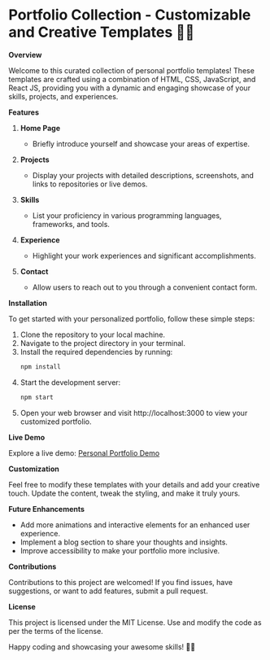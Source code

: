 # Portfolio Collection - Customizable and Creative Templates 🚀🎨

**Overview**

Welcome to this curated collection of personal portfolio templates! These templates are crafted using a combination of HTML, CSS, JavaScript, and React JS, providing you with a dynamic and engaging showcase of your skills, projects, and experiences.

**Features**

1. **Home Page**
   - Briefly introduce yourself and showcase your areas of expertise.

2. **Projects**
   - Display your projects with detailed descriptions, screenshots, and links to repositories or live demos.

3. **Skills**
   - List your proficiency in various programming languages, frameworks, and tools.

4. **Experience**
   - Highlight your work experiences and significant accomplishments.

5. **Contact**
   - Allow users to reach out to you through a convenient contact form.

**Installation**

To get started with your personalized portfolio, follow these simple steps:

1. Clone the repository to your local machine.
2. Navigate to the project directory in your terminal.
3. Install the required dependencies by running:
   ```bash
   npm install
   ```
4. Start the development server:
   ```bash
   npm start
   ```
5. Open your web browser and visit http://localhost:3000 to view your customized portfolio.

**Live Demo**

Explore a live demo: [Personal Portfolio Demo](https://shaiksajidhussain.github.io/personal_portfolio/)

**Customization**

Feel free to modify these templates with your details and add your creative touch. Update the content, tweak the styling, and make it truly yours.

**Future Enhancements**

- Add more animations and interactive elements for an enhanced user experience.
- Implement a blog section to share your thoughts and insights.
- Improve accessibility to make your portfolio more inclusive.

**Contributions**

Contributions to this project are welcomed! If you find issues, have suggestions, or want to add features, submit a pull request.

**License**

This project is licensed under the MIT License. Use and modify the code as per the terms of the license.

Happy coding and showcasing your awesome skills! 🚀✨
